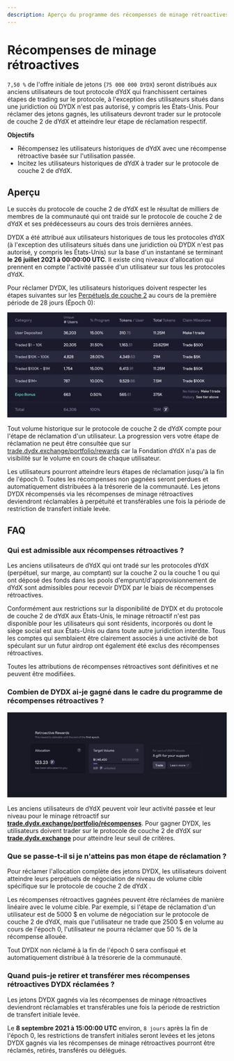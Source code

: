 ```yaml
---
description: Aperçu du programme des récompenses de minage rétroactives.
---
```


# Récompenses de minage rétroactives

`7,50 %` de l'offre initiale de jetons (`75 000 000 DYDX`) seront distribués aux anciens utilisateurs de tout protocole dYdX qui franchissent certaines étapes de trading sur le protocole, à l'exception des utilisateurs situés dans une juridiction où DYDX n'est pas autorisé, y compris les États-Unis. Pour réclamer des jetons gagnés, les utilisateurs devront trader sur le protocole de couche 2 de dYdX et atteindre leur étape de réclamation respectif.

**Objectifs**

* Récompensez les utilisateurs historiques de dYdX avec une récompense rétroactive basée sur l'utilisation passée.
* Incitez les utilisateurs historiques de dYdX à trader sur le protocole de couche 2 de dYdX.

## Aperçu

Le succès du protocole de couche 2 de dYdX est le résultat de milliers de membres de la communauté qui ont traidé sur le protocole de couche 2 de dYdX et ses prédécesseurs au cours des trois dernières années.

DYDX a été attribué aux utilisateurs historiques de tous les protocoles dYdX (à l'exception des utilisateurs situés dans une juridiction où DYDX n'est pas autorisé, y compris les États-Unis) sur la base d'un instantané se terminant **le 26 juillet 2021 à 00:00:00 UTC**. Il existe cinq niveaux d'allocation qui prennent en compte l'activité passée d'un utilisateur sur tous les protocoles dYdX.

Pour réclamer DYDX, les utilisateurs historiques doivent respecter les étapes suivantes sur les [Perpétuels de couche 2](https://trade.dydx.exchange) au cours de la première période de 28 jours (Époch 0):

![](../.gitbook/assets/1-retroactive-buckets.png)

Tout volume historique sur le protocole de couche 2 de dYdX compte pour l'étape de réclamation d'un utilisateur. La progression vers votre étape de réclamation ne peut être consultée que sur [trade.dydx.exchange/portfolio/rewards](https://trade.dydx.exchange/portfolio/rewards) car la Fondation dYdX n'a pas de visibilité sur le volume en cours de chaque utilisateur.

Les utilisateurs pourront atteindre leurs étapes de réclamation jusqu'à la fin de l'époch 0. Toutes les récompenses non gagnées seront perdues et automatiquement distribuées à la trésorerie de la communauté. Les jetons DYDX récompensés via les récompenses de minage rétroactives deviendront réclamables à perpétuité et transférables une fois la période de restriction de transfert initiale levée.

## **FAQ**

### **Qui est admissible aux récompenses rétroactives ?**

Les anciens utilisateurs de dYdX qui ont tradé sur les protocoles dYdX (perpétuel, sur marge, au comptant) sur la couche 2 ou la couche 1 ou qui ont déposé des fonds dans les pools d'emprunt/d'approvisionnement de dYdX sont admissibles pour recevoir DYDX par le biais de récompenses rétroactives.

Conformément aux restrictions sur la disponibilité de DYDX et du protocole de couche 2 de dYdX aux États-Unis, le minage rétroactif n'est pas disponible pour les utilisateurs qui sont résidents, incorporés ou dont le siège social est aux États-Unis ou dans toute autre juridiction interdite. Tous les comptes qui semblaient être clairement associés à une activité de bot spéculant sur un futur airdrop ont également été exclus des récompenses rétroactives.

Toutes les attributions de récompenses rétroactives sont définitives et ne peuvent être modifiées.

### Combien de DYDX ai-je gagné dans le cadre du programme de récompenses rétroactives ?

![Voir l'étape et l'avancement de la réclamation](../.gitbook/assets/1-retroactive-earn-view.png)

Les anciens utilisateurs de dYdX peuvent voir leur activité passée et leur niveau pour le minage rétroactif sur [**trade.dydx.exchange/portfolio/récompenses**](https://trade.dydx.exchange/portfolio/rewards). Pour gagner DYDX, les utilisateurs doivent trader sur le protocole de couche 2 de dYdX sur [**trade.dydx.exchange**](https://trade.dydx.exchange/) pour atteindre leur seuil de critères.

### Que se passe-t-il si je n'atteins pas mon étape de réclamation ?

Pour réclamer l'allocation complète des jetons DYDX, les utilisateurs doivent atteindre leurs perpétuels de négociation de niveau de volume cible spécifique sur le protocole de couche 2 de dYdX .

Les récompenses rétroactives gagnées peuvent être réclamées de manière linéaire avec le volume cible. Par exemple, si l'étape de réclamation d'un utilisateur est de 5000 $ en volume de négociation sur le protocole de couche 2 de dYdX, mais que l'utilisateur ne trade que 2500 $ en volume au cours de l'époch 0, l'utilisateur ne pourra réclamer que 50 % de la récompense allouée.

Tout DYDX non réclamé à la fin de l'époch 0 sera confisqué et automatiquement distribué à la trésorerie de la communauté.

### Quand puis-je retirer et transférer mes récompenses rétroactives DYDX réclamées ?

Les jetons DYDX gagnés via les récompenses de minage rétroactives deviendront réclamables et transférables une fois la période de restriction de transfert initiale levée.

Le **8 septembre 2021 à 15:00:00 UTC** environ, `8 jours` après la fin de l'époch 0, les restrictions de transfert initiales seront levées et les jetons DYDX gagnés via les récompenses de minage rétroactives pourront être réclamés, retirés, transférés ou délégués.
